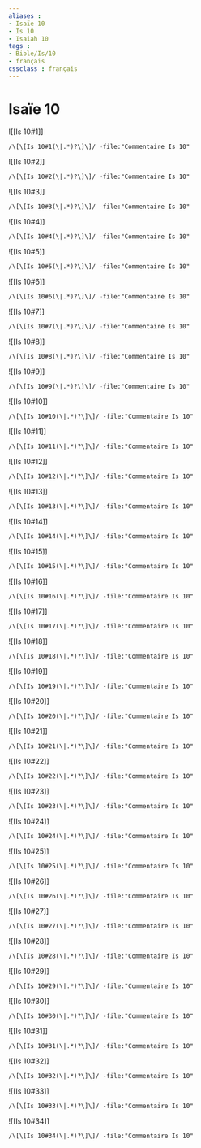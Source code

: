 ```yaml
---
aliases : 
- Isaïe 10
- Is 10
- Isaiah 10
tags : 
- Bible/Is/10
- français
cssclass : français
---
```


# Isaïe 10

![[Is 10#1]]

```query
/\[\[Is 10#1(\|.*)?\]\]/ -file:"Commentaire Is 10"
```

![[Is 10#2]]

```query
/\[\[Is 10#2(\|.*)?\]\]/ -file:"Commentaire Is 10"
```

![[Is 10#3]]

```query
/\[\[Is 10#3(\|.*)?\]\]/ -file:"Commentaire Is 10"
```

![[Is 10#4]]

```query
/\[\[Is 10#4(\|.*)?\]\]/ -file:"Commentaire Is 10"
```

![[Is 10#5]]

```query
/\[\[Is 10#5(\|.*)?\]\]/ -file:"Commentaire Is 10"
```

![[Is 10#6]]

```query
/\[\[Is 10#6(\|.*)?\]\]/ -file:"Commentaire Is 10"
```

![[Is 10#7]]

```query
/\[\[Is 10#7(\|.*)?\]\]/ -file:"Commentaire Is 10"
```

![[Is 10#8]]

```query
/\[\[Is 10#8(\|.*)?\]\]/ -file:"Commentaire Is 10"
```

![[Is 10#9]]

```query
/\[\[Is 10#9(\|.*)?\]\]/ -file:"Commentaire Is 10"
```

![[Is 10#10]]

```query
/\[\[Is 10#10(\|.*)?\]\]/ -file:"Commentaire Is 10"
```

![[Is 10#11]]

```query
/\[\[Is 10#11(\|.*)?\]\]/ -file:"Commentaire Is 10"
```

![[Is 10#12]]

```query
/\[\[Is 10#12(\|.*)?\]\]/ -file:"Commentaire Is 10"
```

![[Is 10#13]]

```query
/\[\[Is 10#13(\|.*)?\]\]/ -file:"Commentaire Is 10"
```

![[Is 10#14]]

```query
/\[\[Is 10#14(\|.*)?\]\]/ -file:"Commentaire Is 10"
```

![[Is 10#15]]

```query
/\[\[Is 10#15(\|.*)?\]\]/ -file:"Commentaire Is 10"
```

![[Is 10#16]]

```query
/\[\[Is 10#16(\|.*)?\]\]/ -file:"Commentaire Is 10"
```

![[Is 10#17]]

```query
/\[\[Is 10#17(\|.*)?\]\]/ -file:"Commentaire Is 10"
```

![[Is 10#18]]

```query
/\[\[Is 10#18(\|.*)?\]\]/ -file:"Commentaire Is 10"
```

![[Is 10#19]]

```query
/\[\[Is 10#19(\|.*)?\]\]/ -file:"Commentaire Is 10"
```

![[Is 10#20]]

```query
/\[\[Is 10#20(\|.*)?\]\]/ -file:"Commentaire Is 10"
```

![[Is 10#21]]

```query
/\[\[Is 10#21(\|.*)?\]\]/ -file:"Commentaire Is 10"
```

![[Is 10#22]]

```query
/\[\[Is 10#22(\|.*)?\]\]/ -file:"Commentaire Is 10"
```

![[Is 10#23]]

```query
/\[\[Is 10#23(\|.*)?\]\]/ -file:"Commentaire Is 10"
```

![[Is 10#24]]

```query
/\[\[Is 10#24(\|.*)?\]\]/ -file:"Commentaire Is 10"
```

![[Is 10#25]]

```query
/\[\[Is 10#25(\|.*)?\]\]/ -file:"Commentaire Is 10"
```

![[Is 10#26]]

```query
/\[\[Is 10#26(\|.*)?\]\]/ -file:"Commentaire Is 10"
```

![[Is 10#27]]

```query
/\[\[Is 10#27(\|.*)?\]\]/ -file:"Commentaire Is 10"
```

![[Is 10#28]]

```query
/\[\[Is 10#28(\|.*)?\]\]/ -file:"Commentaire Is 10"
```

![[Is 10#29]]

```query
/\[\[Is 10#29(\|.*)?\]\]/ -file:"Commentaire Is 10"
```

![[Is 10#30]]

```query
/\[\[Is 10#30(\|.*)?\]\]/ -file:"Commentaire Is 10"
```

![[Is 10#31]]

```query
/\[\[Is 10#31(\|.*)?\]\]/ -file:"Commentaire Is 10"
```

![[Is 10#32]]

```query
/\[\[Is 10#32(\|.*)?\]\]/ -file:"Commentaire Is 10"
```

![[Is 10#33]]

```query
/\[\[Is 10#33(\|.*)?\]\]/ -file:"Commentaire Is 10"
```

![[Is 10#34]]

```query
/\[\[Is 10#34(\|.*)?\]\]/ -file:"Commentaire Is 10"
```

